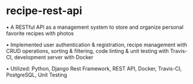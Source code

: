# recipe-rest-api

• A RESTful API as a management system to store and organize personal favorite recipes with photos

• Implemented user authentication & registration, recipe management with CRUD operations, sorting & filtering, code linting & unit testing with Travis-CI, development server with Docker

• Utilized: Python, Django Rest Framework, REST API, Docker, Travis-CI, PostgreSQL, Unit Testing

